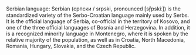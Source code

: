 Serbian language: Serbian (српски / srpski, pronounced [sr̩̂pskiː]) is the standardized variety of the Serbo-Croatian language mainly used by Serbs. It is the official language of Serbia, co-official in the territory of Kosovo, and one of the three official languages of Bosnia and Herzegovina. In addition, it is a recognized minority language in Montenegro, where it is spoken by the relative majority of the population, as well as in Croatia, North Macedonia, Romania, Hungary, Slovakia, and the Czech Republic.
